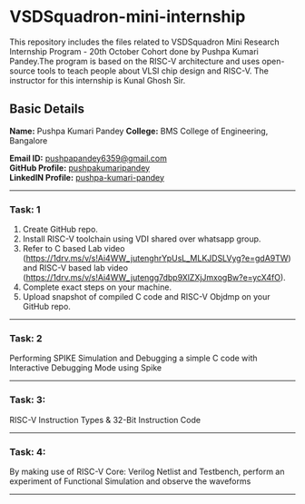 # VSDSquadron-mini-internship
This repository includes the files related to VSDSquadron Mini Research Internship Program - 20th October Cohort done by Pushpa Kumari Pandey.The program is based on the RISC-V architecture and uses open-source tools to teach people about VLSI chip design and RISC-V. The instructor for this internship is Kunal Ghosh Sir.
## Basic Details
**Name:** Pushpa Kumari Pandey 
**College:** BMS College of Engineering, Bangalore

**Email ID:** pushpapandey6359@gmail.com  
**GitHub Profile:** [pushpakumaripandey](https://github.com/pushpapandey10)  
**LinkedIN Profile:** [pushpa-kumari-pandey](www.linkedin.com/in/pushpa-k-1935b12b2)

---------------------------------------------------------------------------------------------------------
### Task: 1
1. Create GitHub repo. <br />
2. Install RISC-V toolchain using VDI shared over whatsapp group. <br />
3. Refer to C based Lab video (https://1drv.ms/v/s!Ai4WW_jutenghrYpUsL_MLKJDSLVyg?e=gdA9TW) and RISC-V based lab video (https://1drv.ms/v/s!Ai4WW_jutengg7dbp9XlZXjJmxogBw?e=ycX4fO). <br />
4. Complete exact steps on your machine. <br />
5. Upload snapshot of compiled C code and RISC-V Objdmp on your GitHub repo.<br />

---------------------------------------------------------------------------------------------------------


### Task: 2 
Performing SPIKE Simulation and Debugging a simple C code with Interactive Debugging Mode using Spike


---------------------------------------------------------------------------------------------------------

### Task: 3:
RISC-V Instruction Types & 32-Bit Instruction Code


---------------------------------------------------------------------------------------------------------

### Task: 4:
By making use of RISC-V Core: Verilog Netlist and Testbench, perform an experiment of Functional Simulation and observe the waveforms


---------------------------------------------------------------------------------------------------------
